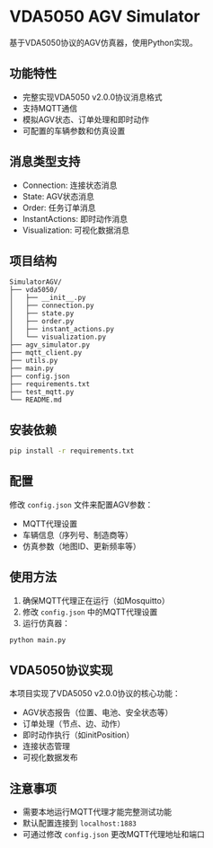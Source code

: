 # VDA5050 AGV Simulator

基于VDA5050协议的AGV仿真器，使用Python实现。

## 功能特性

- 完整实现VDA5050 v2.0.0协议消息格式
- 支持MQTT通信
- 模拟AGV状态、订单处理和即时动作
- 可配置的车辆参数和仿真设置

## 消息类型支持

- Connection: 连接状态消息
- State: AGV状态消息
- Order: 任务订单消息
- InstantActions: 即时动作消息
- Visualization: 可视化数据消息

## 项目结构

```
SimulatorAGV/
├── vda5050/
│   ├── __init__.py
│   ├── connection.py
│   ├── state.py
│   ├── order.py
│   ├── instant_actions.py
│   └── visualization.py
├── agv_simulator.py
├── mqtt_client.py
├── utils.py
├── main.py
├── config.json
├── requirements.txt
├── test_mqtt.py
└── README.md
```

## 安装依赖

```bash
pip install -r requirements.txt
```

## 配置

修改 `config.json` 文件来配置AGV参数：

- MQTT代理设置
- 车辆信息（序列号、制造商等）
- 仿真参数（地图ID、更新频率等）

## 使用方法

1. 确保MQTT代理正在运行（如Mosquitto）
2. 修改 `config.json` 中的MQTT代理设置
3. 运行仿真器：

```bash
python main.py
```

## VDA5050协议实现

本项目实现了VDA5050 v2.0.0协议的核心功能：

- AGV状态报告（位置、电池、安全状态等）
- 订单处理（节点、边、动作）
- 即时动作执行（如initPosition）
- 连接状态管理
- 可视化数据发布

## 注意事项

- 需要本地运行MQTT代理才能完整测试功能
- 默认配置连接到 `localhost:1883`
- 可通过修改 `config.json` 更改MQTT代理地址和端口